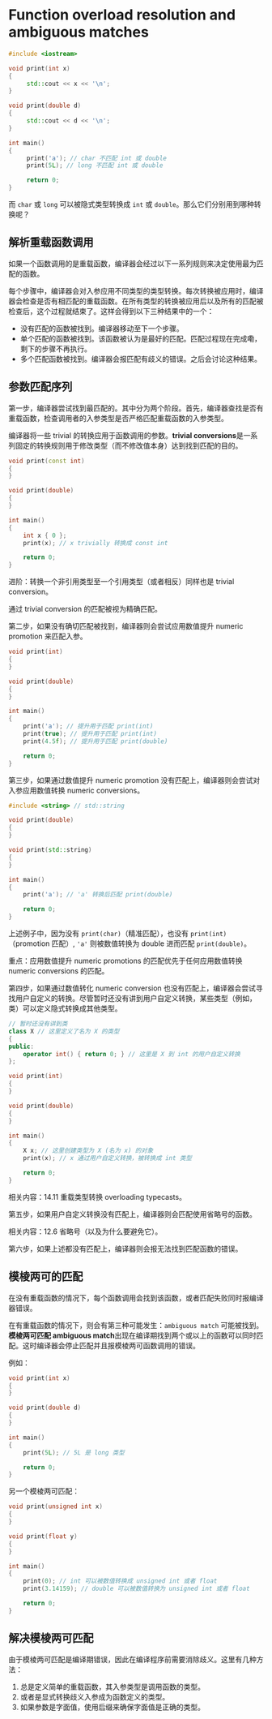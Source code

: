 # Function overload resolution and ambiguous matches

```cpp
#include <iostream>

void print(int x)
{
     std::cout << x << '\n';
}

void print(double d)
{
     std::cout << d << '\n';
}

int main()
{
     print('a'); // char 不匹配 int 或 double
     print(5L); // long 不匹配 int 或 double

     return 0;
}
```

而 `char` 或 `long` 可以被隐式类型转换成 `int` 或 `double`。那么它们分别用到哪种转换呢？

## 解析重载函数调用

如果一个函数调用的是重载函数，编译器会经过以下一系列规则来决定使用最为匹配的函数。

每个步骤中，编译器会对入参应用不同类型的类型转换。每次转换被应用时，编译器会检查是否有相匹配的重载函数。在所有类型的转换被应用后以及所有的匹配被检查后，这个过程就结束了。这样会得到以下三种结果中的一个：

- 没有匹配的函数被找到。编译器移动至下一个步骤。
- 单个匹配的函数被找到。该函数被认为是最好的匹配。匹配过程现在完成嘞，剩下的步骤不再执行。
- 多个匹配函数被找到。编译器会报匹配有歧义的错误。之后会讨论这种结果。

## 参数匹配序列

第一步，编译器尝试找到最匹配的。其中分为两个阶段。首先，编译器查找是否有重载函数，检查调用者的入参类型是否严格匹配重载函数的入参类型。

编译器将一些 trivial 的转换应用于函数调用的参数。**trivial conversions**是一系列固定的转换规则用于修改类型（而不修改值本身）达到找到匹配的目的。

```cpp
void print(const int)
{
}

void print(double)
{
}

int main()
{
    int x { 0 };
    print(x); // x trivially 转换成 const int

    return 0;
}
```

进阶：转换一个非引用类型至一个引用类型（或者相反）同样也是 trivial conversion。

通过 trivial conversion 的匹配被视为精确匹配。

第二步，如果没有确切匹配被找到，编译器则会尝试应用数值提升 numeric promotion 来匹配入参。

```cpp
void print(int)
{
}

void print(double)
{
}

int main()
{
    print('a'); // 提升用于匹配 print(int)
    print(true); // 提升用于匹配 print(int)
    print(4.5f); // 提升用于匹配 print(double)

    return 0;
}
```

第三步，如果通过数值提升 numeric promotion 没有匹配上，编译器则会尝试对入参应用数值转换 numeric conversions。

```cpp
#include <string> // std::string

void print(double)
{
}

void print(std::string)
{
}

int main()
{
    print('a'); // 'a' 转换后匹配 print(double)

    return 0;
}
```

上述例子中，因为没有 `print(char)`（精准匹配），也没有 `print(int)`（promotion 匹配）, `'a'` 则被数值转换为 double 进而匹配 `print(double)`。

重点：应用数值提升 numeric promotions 的匹配优先于任何应用数值转换 numeric conversions 的匹配。

第四步，如果通过数值转化 numeric conversion 也没有匹配上，编译器会尝试寻找用户自定义的转换。尽管暂时还没有讲到用户自定义转换，某些类型（例如，类）可以定义隐式转换成其他类型。

```cpp
// 暂时还没有讲到类
class X // 这里定义了名为 X 的类型
{
public:
    operator int() { return 0; } // 这里是 X 到 int 的用户自定义转换
};

void print(int)
{
}

void print(double)
{
}

int main()
{
    X x; // 这里创建类型为 X (名为 x) 的对象
    print(x); // x 通过用户自定义转换，被转换成 int 类型

    return 0;
}
```

相关内容：14.11 重载类型转换 overloading typecasts。

第五步，如果用户自定义转换没有匹配上，编译器则会匹配使用省略号的函数。

相关内容：12.6 省略号（以及为什么要避免它）。

第六步，如果上述都没有匹配上，编译器则会报无法找到匹配函数的错误。

## 模棱两可的匹配

在没有重载函数的情况下，每个函数调用会找到该函数，或者匹配失败同时报编译器错误。

在有重载函数的情况下，则会有第三种可能发生：`ambiguous match` 可能被找到。**模棱两可匹配 ambiguous match**出现在编译期找到两个或以上的函数可以同时匹配。这时编译器会停止匹配并且报模棱两可函数调用的错误。

例如：

```cpp
void print(int x)
{
}

void print(double d)
{
}

int main()
{
    print(5L); // 5L 是 long 类型

    return 0;
}
```

另一个模棱两可匹配：

```cpp
void print(unsigned int x)
{
}

void print(float y)
{
}

int main()
{
    print(0); // int 可以被数值转换成 unsigned int 或者 float
    print(3.14159); // double 可以被数值转换为 unsigned int 或者 float

    return 0;
}
```

## 解决模棱两可匹配

由于模棱两可匹配是编译期错误，因此在编译程序前需要消除歧义。这里有几种方法：

1. 总是定义简单的重载函数，其入参类型是调用函数的类型。
1. 或者是显式转换歧义入参成为函数定义的类型。
1. 如果参数是字面值，使用后缀来确保字面值是正确的类型。
